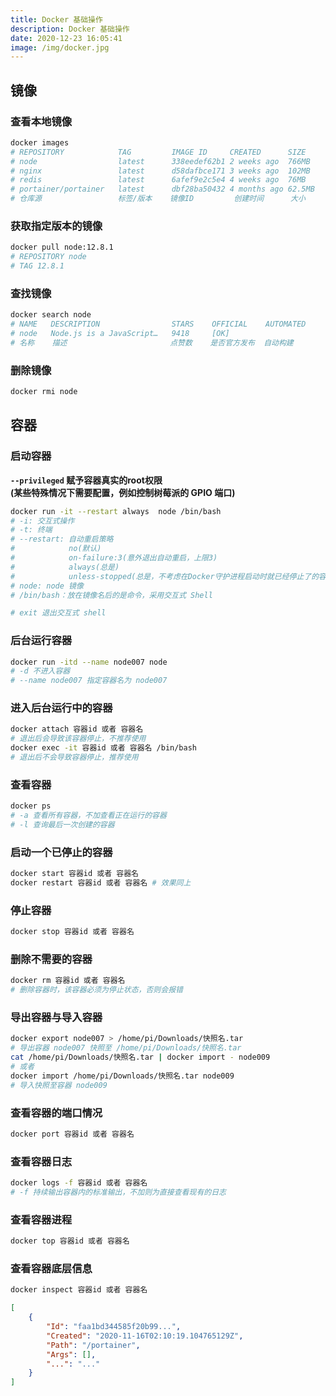 ```yaml
---
title: Docker 基础操作
description: Docker 基础操作
date: 2020-12-23 16:05:41
image: /img/docker.jpg
---
```



## 镜像

### 查看本地镜像

```bash
docker images
# REPOSITORY    		TAG    		IMAGE ID     CREATED      SIZE
# node          		latest 		338eedef62b1 2 weeks ago  766MB
# nginx         		latest 		d58dafbce171 3 weeks ago  102MB
# redis         		latest 		6afef9e2c5e4 4 weeks ago  76MB
# portainer/portainer   latest 		dbf28ba50432 4 months ago 62.5MB
# 仓库源				  标签/版本    镜像ID			创建时间	  大小
```

### 获取指定版本的镜像

```bash
docker pull node:12.8.1
# REPOSITORY node
# TAG 12.8.1
```

### 查找镜像

```bash
docker search node
# NAME   DESCRIPTION                STARS    OFFICIAL  	 AUTOMATED
# node   Node.js is a JavaScript…   9418     [OK]                
# 名称    描述						 点赞数    是否官方发布  自动构建
```

### 删除镜像

```bash
docker rmi node
```

## 容器

### 启动容器

<n-alert type="info">**`--privileged` 赋予容器真实的root权限 <br/> (某些特殊情况下需要配置，例如控制树莓派的 GPIO 端口)**</n-alert>

```bash
docker run -it --restart always  node /bin/bash
# -i: 交互式操作
# -t: 终端
# --restart: 自动重启策略
#            no(默认)
#            on-failure:3(意外退出自动重启，上限3)
#            always(总是)
#            unless-stopped(总是，不考虑在Docker守护进程启动时就已经停止了的容器)
# node: node 镜像
# /bin/bash：放在镜像名后的是命令，采用交互式 Shell

# exit 退出交互式 shell
```

### 后台运行容器

```bash
docker run -itd --name node007 node
# -d 不进入容器
# --name node007 指定容器名为 node007
```

### 进入后台运行中的容器

```bash
docker attach 容器id 或者 容器名
# 退出后会导致该容器停止，不推荐使用
docker exec -it 容器id 或者 容器名 /bin/bash
# 退出后不会导致容器停止，推荐使用
```

### 查看容器

```bash
docker ps
# -a 查看所有容器，不加查看正在运行的容器
# -l 查询最后一次创建的容器
```

### 启动一个已停止的容器

```bash
docker start 容器id 或者 容器名
docker restart 容器id 或者 容器名 # 效果同上
```

### 停止容器

```bash
docker stop 容器id 或者 容器名
```

### 删除不需要的容器

```bash
docker rm 容器id 或者 容器名
# 删除容器时，该容器必须为停止状态，否则会报错
```

### 导出容器与导入容器

```bash
docker export node007 > /home/pi/Downloads/快照名.tar
# 导出容器 node007 快照至 /home/pi/Downloads/快照名.tar
cat /home/pi/Downloads/快照名.tar | docker import - node009
# 或者
docker import /home/pi/Downloads/快照名.tar node009
# 导入快照至容器 node009
```

### 查看容器的端口情况

```bash
docker port 容器id 或者 容器名
```

### 查看容器日志

```bash
docker logs -f 容器id 或者 容器名
# -f 持续输出容器内的标准输出，不加则为直接查看现有的日志
```

### 查看容器进程

```bash
docker top 容器id 或者 容器名
```

### 查看容器底层信息

```bash
docker inspect 容器id 或者 容器名
```

```json
[
	{
		"Id": "faa1bd344585f20b99...",
		"Created": "2020-11-16T02:10:19.104765129Z",
		"Path": "/portainer",
		"Args": [],
		"...": "..."
	}
]
```

